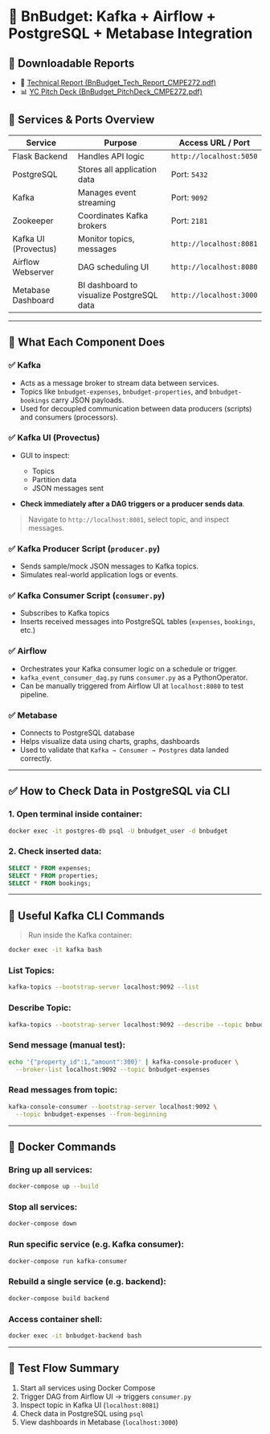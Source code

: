 # 📘 BnBudget: Kafka + Airflow + PostgreSQL + Metabase Integration
## 📎 Downloadable Reports

- 📘 [Technical Report (BnBudget_Tech_Report_CMPE272.pdf)](./docs/BnBudget_Tech_Report_CMPE272.pdf)
- 📊 [YC Pitch Deck (BnBudget_PitchDeck_CMPE272.pdf)](./docs/BnBudget_PitchDeck_CMPE272.pdf)


## 🔧 Services & Ports Overview

| Service              | Purpose                                   | Access URL / Port       |
| -------------------- | ----------------------------------------- | ----------------------- |
| Flask Backend        | Handles API logic                         | `http://localhost:5050` |
| PostgreSQL           | Stores all application data               | Port: `5432`            |
| Kafka                | Manages event streaming                   | Port: `9092`            |
| Zookeeper            | Coordinates Kafka brokers                 | Port: `2181`            |
| Kafka UI (Provectus) | Monitor topics, messages                  | `http://localhost:8081` |
| Airflow Webserver    | DAG scheduling UI                         | `http://localhost:8080` |
| Metabase Dashboard   | BI dashboard to visualize PostgreSQL data | `http://localhost:3000` |

---

## 🧠 What Each Component Does

### ✅ Kafka

* Acts as a message broker to stream data between services.
* Topics like `bnbudget-expenses`, `bnbudget-properties`, and `bnbudget-bookings` carry JSON payloads.
* Used for decoupled communication between data producers (scripts) and consumers (processors).

### ✅ Kafka UI (Provectus)

* GUI to inspect:

  * Topics
  * Partition data
  * JSON messages sent
* **Check immediately after a DAG triggers or a producer sends data**.

> Navigate to `http://localhost:8081`, select topic, and inspect messages.

### ✅ Kafka Producer Script (`producer.py`)

* Sends sample/mock JSON messages to Kafka topics.
* Simulates real-world application logs or events.

### ✅ Kafka Consumer Script (`consumer.py`)

* Subscribes to Kafka topics
* Inserts received messages into PostgreSQL tables (`expenses`, `bookings`, etc.)

### ✅ Airflow

* Orchestrates your Kafka consumer logic on a schedule or trigger.
* `kafka_event_consumer_dag.py` runs `consumer.py` as a PythonOperator.
* Can be manually triggered from Airflow UI at `localhost:8080` to test pipeline.

### ✅ Metabase

* Connects to PostgreSQL database
* Helps visualize data using charts, graphs, dashboards
* Used to validate that `Kafka → Consumer → Postgres` data landed correctly.

---

## ✅ How to Check Data in PostgreSQL via CLI

### 1. Open terminal inside container:

```bash
docker exec -it postgres-db psql -U bnbudget_user -d bnbudget
```

### 2. Check inserted data:

```sql
SELECT * FROM expenses;
SELECT * FROM properties;
SELECT * FROM bookings;
```

---

## 🔁 Useful Kafka CLI Commands

> Run inside the Kafka container:

```bash
docker exec -it kafka bash
```

### List Topics:

```bash
kafka-topics --bootstrap-server localhost:9092 --list
```

### Describe Topic:

```bash
kafka-topics --bootstrap-server localhost:9092 --describe --topic bnbudget-expenses
```

### Send message (manual test):

```bash
echo '{"property_id":1,"amount":300}' | kafka-console-producer \
  --broker-list localhost:9092 --topic bnbudget-expenses
```

### Read messages from topic:

```bash
kafka-console-consumer --bootstrap-server localhost:9092 \
  --topic bnbudget-expenses --from-beginning
```

---

## 🚀 Docker Commands

### Bring up all services:

```bash
docker-compose up --build
```

### Stop all services:

```bash
docker-compose down
```

### Run specific service (e.g. Kafka consumer):

```bash
docker-compose run kafka-consumer
```

### Rebuild a single service (e.g. backend):

```bash
docker-compose build backend
```

### Access container shell:

```bash
docker exec -it bnbudget-backend bash
```

---

## 🧪 Test Flow Summary

1. Start all services using Docker Compose
2. Trigger DAG from Airflow UI → triggers `consumer.py`
3. Inspect topic in Kafka UI (`localhost:8081`)
4. Check data in PostgreSQL using `psql`
5. View dashboards in Metabase (`localhost:3000`)



 
